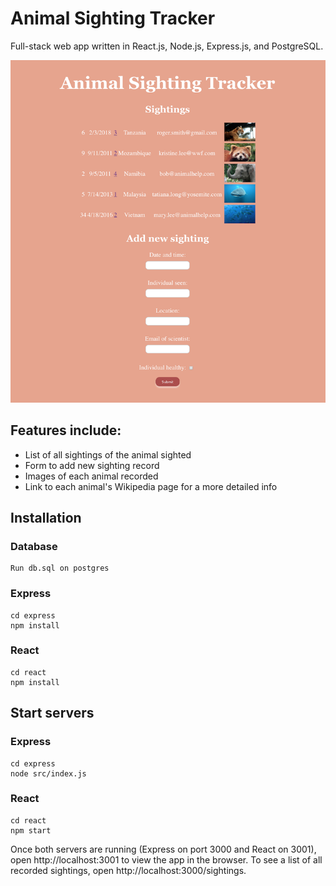 # Animal Sighting Tracker

Full-stack web app written in React.js, Node.js, Express.js, and PostgreSQL.

![Screenshot](https://github.com/Zarina2311/animal-sighting-tracker/raw/master/react/public/animal-tracker.png)

## Features include:

- List of all sightings of the animal sighted
- Form to add new sighting record
- Images of each animal recorded
- Link to each animal's Wikipedia page for a more detailed info

## Installation

### Database

```
Run db.sql on postgres
```

### Express

```
cd express
npm install
```

### React

```
cd react
npm install
```

## Start servers

### Express

```
cd express
node src/index.js
```

### React

```
cd react
npm start
```

Once both servers are running (Express on port 3000 and React on 3001), open http://localhost:3001 to view the app in the browser.
To see a list of all recorded sightings, open http://localhost:3000/sightings.
